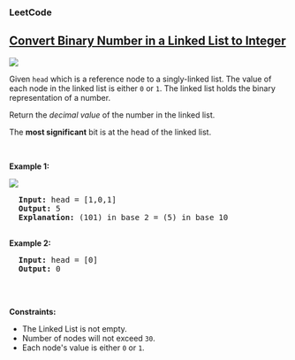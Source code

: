 <body>
  <h3>LeetCode</h3>
  <h2><a href="https://leetcode.com/problems/convert-binary-number-in-a-linked-list-to-integer/description/">Convert Binary Number in a Linked List to Integer</a></h2> 
  <img src="https://img.shields.io/badge/DIFFICULTY-EASY-green">
  <p>Given <code>head</code> which is a reference node to a singly-linked list. The value of each node in the linked list is either <code>0</code> or <code>1</code>. The linked list holds the binary representation of a number.</p>
  <p>Return the <i>decimal value</i> of the number in the linked list.</p>
  <p>The <b>most significant</b> bit is at the head of the linked list.</p>
 
  <p>&nbsp;</p>
  <p><strong class="example">Example 1:</strong></p>
  <img src="https://assets.leetcode.com/uploads/2019/12/05/graph-1.png">
  <pre>
  <strong>Input:</strong> head = [1,0,1]
  <strong>Output:</strong> 5
  <strong>Explanation:</strong> (101) in base 2 = (5) in base 10
  </pre>

  <p><strong class="example">Example 2:</strong></p>
  <pre>
  <strong>Input:</strong> head = [0]
  <strong>Output:</strong> 0
  </pre>

  <p>&nbsp;</p>
  <p><strong class="Constraints">Constraints:</strong></p>
  <ul>
    <li>The Linked List is not empty.</li>
    <li>Number of nodes will not exceed <code>30</code>.</li>
    <li>Each node's value is either <code>0</code> or <code>1</code>.</li>
    </ul>

</body>
